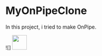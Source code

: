 # MyOnPipeClone
In this project, i tried to make OnPipe.

![] <img src="https://media.giphy.com/media/vFKqnCdLPNOKc/giphy.gif" width="40" height="40" />
